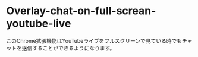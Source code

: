 # Overlay-chat-on-full-screan-youtube-live
このChrome拡張機能はYouTubeライブをフルスクリーンで見ている時でもチャットを送信することができるようになります。
